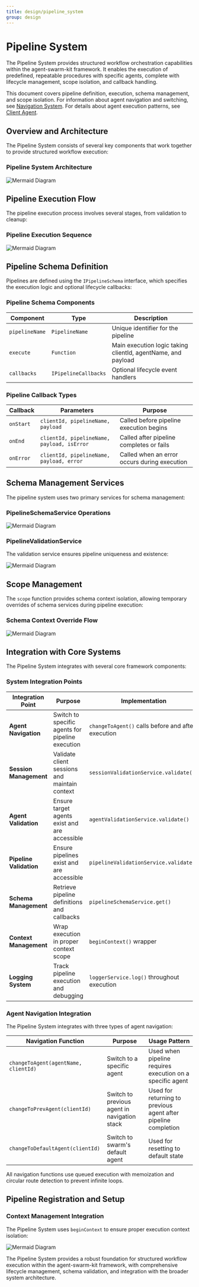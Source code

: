 ```yaml
---
title: design/pipeline_system
group: design
---
```


# Pipeline System

The Pipeline System provides structured workflow orchestration capabilities within the agent-swarm-kit framework. It enables the execution of predefined, repeatable procedures with specific agents, complete with lifecycle management, scope isolation, and callback handling.

This document covers pipeline definition, execution, schema management, and scope isolation. For information about agent navigation and switching, see [Navigation System](#2.7). For details about agent execution patterns, see [Client Agent](#2.1).

## Overview and Architecture

The Pipeline System consists of several key components that work together to provide structured workflow execution:

### Pipeline System Architecture

![Mermaid Diagram](./diagrams\10_Pipeline_System_0.svg)

## Pipeline Execution Flow

The pipeline execution process involves several stages, from validation to cleanup:

### Pipeline Execution Sequence

![Mermaid Diagram](./diagrams\10_Pipeline_System_1.svg)

## Pipeline Schema Definition

Pipelines are defined using the `IPipelineSchema` interface, which specifies the execution logic and optional lifecycle callbacks:

### Pipeline Schema Components

| Component | Type | Description |
|-----------|------|-------------|
| `pipelineName` | `PipelineName` | Unique identifier for the pipeline |
| `execute` | `Function` | Main execution logic taking clientId, agentName, and payload |
| `callbacks` | `IPipelineCallbacks` | Optional lifecycle event handlers |

### Pipeline Callback Types

| Callback | Parameters | Purpose |
|----------|------------|---------|
| `onStart` | `clientId, pipelineName, payload` | Called before pipeline execution begins |
| `onEnd` | `clientId, pipelineName, payload, isError` | Called after pipeline completes or fails |
| `onError` | `clientId, pipelineName, payload, error` | Called when an error occurs during execution |

## Schema Management Services

The pipeline system uses two primary services for schema management:

### PipelineSchemaService Operations

![Mermaid Diagram](./diagrams\10_Pipeline_System_2.svg)

### PipelineValidationService

The validation service ensures pipeline uniqueness and existence:

![Mermaid Diagram](./diagrams\10_Pipeline_System_3.svg)

## Scope Management

The `scope` function provides schema context isolation, allowing temporary overrides of schema services during pipeline execution:

### Schema Context Override Flow

![Mermaid Diagram](./diagrams\10_Pipeline_System_4.svg)

## Integration with Core Systems

The Pipeline System integrates with several core framework components:

### System Integration Points

| Integration Point | Purpose | Implementation |
|------------------|---------|----------------|
| **Agent Navigation** | Switch to specific agents for pipeline execution | `changeToAgent()` calls before and after execution |
| **Session Management** | Validate client sessions and maintain context | `sessionValidationService.validate()` |
| **Agent Validation** | Ensure target agents exist and are accessible | `agentValidationService.validate()` |
| **Pipeline Validation** | Ensure pipelines exist and are accessible | `pipelineValidationService.validate()` |
| **Schema Management** | Retrieve pipeline definitions and callbacks | `pipelineSchemaService.get()` |
| **Context Management** | Wrap execution in proper context scope | `beginContext()` wrapper |
| **Logging System** | Track pipeline execution and debugging | `loggerService.log()` throughout execution |

### Agent Navigation Integration

The Pipeline System integrates with three types of agent navigation:

| Navigation Function | Purpose | Usage Pattern |
|-------------------|---------|---------------|
| `changeToAgent(agentName, clientId)` | Switch to a specific agent | Used when pipeline requires execution on a specific agent |
| `changeToPrevAgent(clientId)` | Switch to previous agent in navigation stack | Used for returning to previous agent after pipeline completion |
| `changeToDefaultAgent(clientId)` | Switch to swarm's default agent | Used for resetting to default state |

All navigation functions use queued execution with memoization and circular route detection to prevent infinite loops.

## Pipeline Registration and Setup

### Context Management Integration

The Pipeline System uses `beginContext` to ensure proper execution context isolation:

![Mermaid Diagram](./diagrams\10_Pipeline_System_5.svg)

The Pipeline System provides a robust foundation for structured workflow execution within the agent-swarm-kit framework, with comprehensive lifecycle management, schema validation, and integration with the broader system architecture.